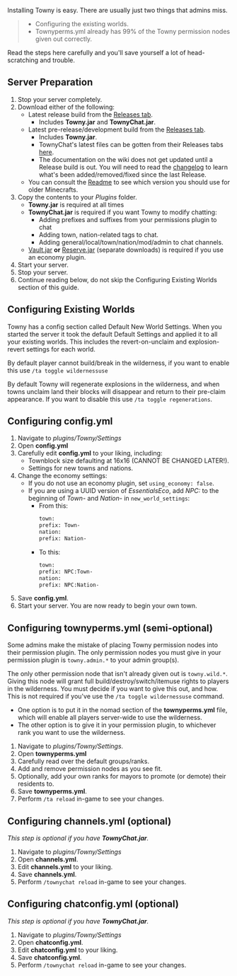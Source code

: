 Installing Towny is easy. There are usually just two things that admins miss.
>* Configuring the existing worlds.
>* Townyperms.yml already has 99% of the Towny permission nodes given out correctly.

Read the steps here carefully and you'll save yourself a lot of head-scratching and trouble.

## Server Preparation
1. Stop your server completely.
2. Download either of the following:
   * Latest release build from the [Releases tab](https://github.com/TownyAdvanced/Towny/releases).
     * Includes **Towny.jar** and **TownyChat.jar**.
   * Latest pre-release/development build from the [Releases tab](https://github.com/TownyAdvanced/Towny/releases).
     * Includes **Towny.jar**.
     * TownyChat's latest files can be gotten from their Releases tabs [here](https://github.com/TownyAdvanced/TownyChat/releases).
     * The documentation on the wiki does not get updated until a Release build is out. You will need to read the [changelog](https://github.com/TownyAdvanced/Towny/blob/master/resources/ChangeLog.txt) to learn what's been added/removed/fixed since the last Release.
   * You can consult the [Readme](https://github.com/TownyAdvanced/Towny#current-recommended-versions) to see which version you should use for older Minecrafts.
3. Copy the contents to your _Plugins_ folder.
   * **Towny.jar** is required at all times
   * **TownyChat.jar** is required if you want Towny to modify chatting:
     * Adding prefixes and suffixes from your permissions plugin to chat
     * Adding town, nation-related tags to chat.
     * Adding general/local/town/nation/mod/admin to chat channels.
   * [Vault.jar](https://www.spigotmc.org/resources/vault.34315/) **or** [Reserve.jar](https://www.spigotmc.org/resources/reserve.50739/) (separate downloads) is required if you use an economy plugin.
4. Start your server.
5. Stop your server.
6. Continue reading below, do not skip the Configuring Existing Worlds section of this guide.

## Configuring Existing Worlds
Towny has a config section called Default New World Settings. When you started the server it took the default Default Settings and applied it to all your existing worlds. This includes the revert-on-unclaim and explosion-revert settings for each world.

By default player cannot build/break in the wilderness, if you want to enable this use `/ta toggle wildernessuse`

By default Towny will regenerate explosions in the wilderness, and when towns unclaim land their blocks will disappear and return to their pre-claim appearance. If you want to disable this use `/ta toggle regenerations`.

## Configuring config.yml
1. Navigate to _plugins/Towny/Settings_
2. Open **config.yml**
3. Carefully edit **config.yml** to your liking, including:
   * Townblock size defaulting at 16x16 (CANNOT BE CHANGED LATER!).
   * Settings for new towns and nations.
4. Change the economy settings:
   * If you do not use an economy plugin, set `using_economy: false`.
   * If you are using a UUID version of _EssentialsEco_, add _NPC:_ to the beginning of _Town-_ and _Nation-_ in `new_world_settings`:
     * From this:
         ```bash
         town:
         prefix: Town-
         nation:
         prefix: Nation-
         ```
     * To this:
         ```bash
         town:
         prefix: NPC:Town-
         nation:
         prefix: NPC:Nation-
         ```
5. Save **config.yml**.
6. Start your server. You are now ready to begin your own town.

## Configuring townyperms.yml (semi-optional)
Some admins make the mistake of placing Towny permission nodes into their permission plugin. The only permission nodes you must give in your permission plugin is `towny.admin.*` to your admin group(s).

The only other permission node that isn't already given out is `towny.wild.*`. Giving this node will grant full build/destroy/switch/itemuse rights to players in the wilderness. You must decide if you want to give this out, and how. This is not required if you've use the `/ta toggle wildernessuse` command.

* One option is to put it in the nomad section of the **townyperms.yml** file, which will enable all players server-wide to use the wilderness.
* The other option is to give it in your permission plugin, to whichever rank you want to use the wilderness.

1. Navigate to _plugins/Towny/Settings_.
2. Open **townyperms.yml**
3. Carefully read over the default groups/ranks.
4. Add and remove permission nodes as you see fit.
5. Optionally, add your own ranks for mayors to promote (or demote) their residents to.
6. Save **townyperms.yml**.
7. Perform `/ta reload` in-game to see your changes.

## Configuring channels.yml (optional)

_This step is optional if you have **TownyChat.jar**._

1. Navigate to _plugins/Towny/Settings_
2. Open **channels.yml**.
3. Edit **channels.yml** to your liking.
4. Save **channels.yml**.
6. Perform `/townychat reload` in-game to see your changes.

## Configuring chatconfig.yml (optional)

_This step is optional if you have **TownyChat.jar**._

1. Navigate to _plugins/Towny/Settings_
2. Open **chatconfig.yml**.
3. Edit **chatconfig.yml** to your liking.
4. Save **chatconfig.yml**.
6. Perform `/townychat reload` in-game to see your changes.
